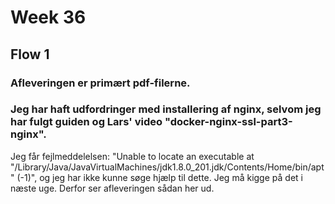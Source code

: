 # Week 36
## Flow 1
### Afleveringen er primært pdf-filerne.
### Jeg har haft udfordringer med installering af nginx, selvom jeg har fulgt guiden og Lars' video "docker-nginx-ssl-part3-nginx".
Jeg får fejlmeddelelsen:
"Unable to locate an executable at "/Library/Java/JavaVirtualMachines/jdk1.8.0_201.jdk/Contents/Home/bin/apt" (-1)", 
og jeg har ikke kunne søge hjælp til dette. Jeg må kigge på det i næste uge. Derfor ser afleveringen sådan her ud.
